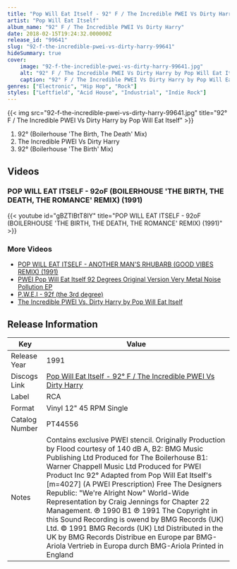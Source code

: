 ```yaml
---
title: "Pop Will Eat Itself - 92° F / The Incredible PWEI Vs Dirty Harry"
artist: "Pop Will Eat Itself"
album_name: "92° F / The Incredible PWEI Vs Dirty Harry"
date: 2018-02-15T19:24:32.000000Z
release_id: "99641"
slug: "92-f-the-incredible-pwei-vs-dirty-harry-99641"
hideSummary: true
cover:
    image: "92-f-the-incredible-pwei-vs-dirty-harry-99641.jpg"
    alt: "92° F / The Incredible PWEI Vs Dirty Harry by Pop Will Eat Itself"
    caption: "92° F / The Incredible PWEI Vs Dirty Harry by Pop Will Eat Itself"
genres: ["Electronic", "Hip Hop", "Rock"]
styles: ["Leftfield", "Acid House", "Industrial", "Indie Rock"]
---
```


{{< img src="92-f-the-incredible-pwei-vs-dirty-harry-99641.jpg" title="92° F / The Incredible PWEI Vs Dirty Harry by Pop Will Eat Itself" >}}

<!-- section break -->

1. 92° (Boilerhouse 'The Birth, The Death' Mix)
2. The Incredible PWEI Vs Dirty Harry
3. 92° (Boilerhouse 'The Birth' Mix)

<!-- section break -->




## Videos
### POP WILL EAT ITSELF - 92oF (BOILERHOUSE 'THE BIRTH, THE DEATH, THE ROMANCE' REMIX) (1991)
{{< youtube id="gBZTIBtT8IY" title="POP WILL EAT ITSELF - 92oF (BOILERHOUSE 'THE BIRTH, THE DEATH, THE ROMANCE' REMIX) (1991)" >}}<br>

### More Videos

- [POP WILL EAT ITSELF - ANOTHER MAN'S RHUBARB (GOOD VIBES REMIX) (1991)](https://www.youtube.com/watch?v=dYC2etFfcMQ)
- [PWEI Pop Will Eat Itself 92 Degrees Original Version Very Metal Noise Pollution EP](https://www.youtube.com/watch?v=AKa1OenSae0)
- [P.W.E.I - 92f (the 3rd degree)](https://www.youtube.com/watch?v=a8E9haQXTQw)
- [The Incredible PWEI Vs. Dirty Harry by Pop Will Eat Itself](https://www.youtube.com/watch?v=A2xYHBeM-5M)


## Release Information
|  Key           | Value                                                |
| ---------------| ---------------------------------------------------- |
| Release Year   | 1991                                   |
| Discogs Link   | [Pop Will Eat Itself - 92° F / The Incredible PWEI Vs Dirty Harry](https://www.discogs.com/release/99641-Pop-Will-Eat-Itself-92-F-The-Incredible-PWEI-Vs-Dirty-Harry) |
| Label          | RCA |
| Format         | Vinyl 12" 45 RPM Single |
| Catalog Number | PT44556 |
| Notes | Contains exclusive PWEI stencil.  Originally Production by Flood courtesy of 140 dB  A, B2: BMG Music Publishing Ltd Produced for The Boilerhouse  B1: Warner Chappell Music Ltd Produced for PWEI Product Inc  92° Adapted from Pop Will Eat Itself's [m=4027] (A PWEI Prescription) Free The Designers Republic: "We're Alright Now" World-Wide Representation by Craig Jennings for Chapter 22 Management. ℗ 1990 B1 ℗ 1991 The Copyright in this Sound Recording is owend by BMG Records (UK) Ltd. © 1991 BMG Records (UK) Ltd Distributed in the UK by BMG Records Distribue en Europe par BMG-Ariola Vertrieb in Europa durch BMG-Ariola Printed in England       |
